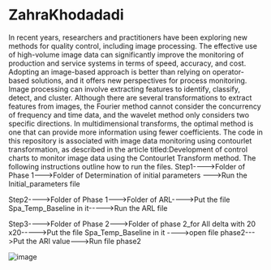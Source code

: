 # ZahraKhodadadi
In recent years, researchers and practitioners have been exploring new methods for quality control, including image processing. The effective use of high-volume image data can significantly improve the monitoring of production and service systems in terms of speed, accuracy, and cost. Adopting an image-based approach is better than relying on operator-based solutions, and it offers new perspectives for process monitoring. Image processing can involve extracting features to identify, classify, detect, and cluster. Although there are several transformations to extract features from images, the Fourier method cannot consider the concurrency of frequency and time data, and the wavelet method only considers two specific directions. In multidimensional transforms, the optimal method is one that can provide more information using fewer coefficients.
The code in this repository is associated with image data monitoring using contourlet transformation, as described in the article titled:Development of control charts to monitor image data using the Contourlet Transform method.
The following instructions outline how to run the files.
Step1---->Folder of Phase 1--->Folder of Determination of initial parameters --->Run the Initial_parameters file

Step2---->Folder of Phase 1--->Folder of ARL---->Put the file Spa_Temp_Baseline in it----->Run the ARL file

Step3---->Folder of Phase 2--->Folder of phase 2_for All delta with 20 x20----->Put the file Spa_Temp_Baseline in it ---->open file phase2--->Put the ARl value--->Run file phase2                             



![image](https://github.com/khodadadi126/ZahraKhodadadi-QREI-2023/assets/133666701/1dcdc771-85a3-48fa-80d5-e430859ccb5f)
